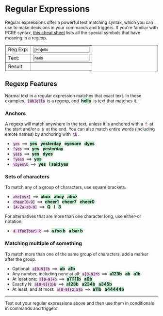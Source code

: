 # Regular Expressions

Regular expressions offer a powerful text matching syntax, which you can use to
make decisions in your commands and triggers. If you're familiar with PCRE syntax,
[this cheat sheet](https://www.debuggex.com/cheatsheet/regex/pcre) lists all the
special symbols that have meaning in a regexp.

<form action="#" autocomplete="off">
<table border>
<tr><td><label for=regexp>Reg Exp:</label></td><td><input id=regexp value="[Hh]ello"></td></tr>
<tr><td><label for=text>Text:</label></td><td><input id=text value="hello"></td></tr>
<tr><td>Result:</td><td><span id=result></span></td></tr>
</table>
</form>

<style>
#result {display: inline-block;}
.regex-error {background: #fcc;}
.regex-match {background: #cfc;}
.regex-nomatch {background: #ccf;}

code {background: #f0d0f0; margin: 0 0.25em}
strong {background: #c0f0d0; margin: 0 0.25em}
</style>

## Regexp Features

Normal text in a regular expression matches that exact text. In these examples,
`[Hh]ello` is a regexp, and **hello** is text that matches it.

### Anchors

A regexp will match anywhere in the text, unless it is anchored with a `^` at the
start and/or a `$` at the end. You can also match entire words (including emote
names) by anchoring with `\b`.

* `yes` ==> **yes** **yesterday** **eyesore** **dyes**
* `^yes` ==> **yes** **yesterday**
* `yes$` ==> **yes** **dyes**
* `^yes$` ==> **yes**
* `\byes\b` ==> **yes** **i said yes**

### Sets of characters

To match any of a group of characters, use square brackets.

* `abc[xyz]` ==> **abcx** **abcy** **abcz**
* `cheer[0-9]` ==> **cheer1** **cheer7** **cheer0**
* `[A-Za-z0-9]` ==> **Q** **l** **3**

For alternatives that are more than one character long, use either-or notation:

* `a (foo|bar) b` ==> **a foo b** **a bar b**

### Matching multiple of something

To match more than one of the same group of characters, add a marker after the group.

* Optional: `a[0-9]?b` ==> **ab** **a1b**
* Any number, including none at all: `a[0-9]*b` ==> **a123b** **ab** **a1b**
* At least one: `a[0-9]+b` ==> **a11111b** **a0b**
* Exactly N: `a[0-9]{3}b` ==> **a123b** **a234b** **a345b**
* At least, and at most: `a[0-9]{2,5}b` ==> **a11b** **a44444b**

----

Test out your regular expressions above and then use them in conditionals in commands and triggers.
